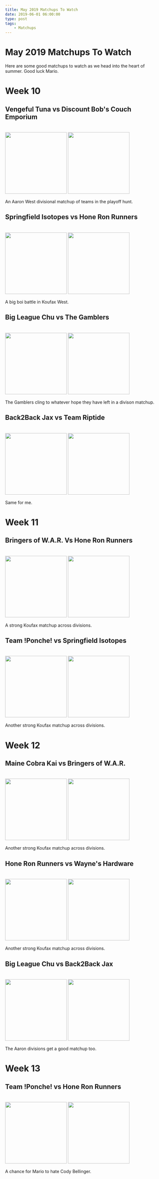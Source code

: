 ```yaml
---
title: May 2019 Matchups To Watch
date: 2019-06-01 06:00:00
type: post
tags:
    - Matchups
---
```


# May 2019 Matchups To Watch

Here are some good matchups to watch as we head into the heart of summer. Good luck Mario.

# Week 10

## Vengeful Tuna vs Discount Bob's Couch Emporium
<img class="imageTop" src="https://cdn-s3.si.com/s3fs-public/styles/marquee_large_2x/public/2019/03/28/andrew-mccutchen-phillies-homer.jpg?itok=HGKdx0HO" height="200">
<img class="imageTop" src="https://images.performgroup.com/di/library/sporting_news/8c/1/anthony-rizzo-062017-getty-ftrjpg_1vrabte3hhm7j1t8823dkskm1a.jpg?t=-941137100&quality=100" height="200">

An Aaron West divisional matchup of teams in the playoff hunt.

## Springfield Isotopes vs Hone Ron Runners
<img class="imageTop" src="https://images.squarespace-cdn.com/content/v1/5361973ee4b0482b3e2dd960/1558371043442-ZUF6T21YYK41CHQ8MBA2/ke17ZwdGBToddI8pDm48kHH9S2ID7_bpupQnTdrPcoF7gQa3H78H3Y0txjaiv_0fDoOvxcdMmMKkDsyUqMSsMWxHk725yiiHCCLfrh8O1z4YTzHvnKhyp6Da-NYroOW3ZGjoBKy3azqku80C789l0nQwvinDXPV4EYh2MRzm-RRB5rUELEv7EY2n0AZOrEupxpSyqbqKSgmzcCPWV5WMiQ/griffin+canning.jpg" height="200">
<img class="imageTop" src="https://s22927.pcdn.co/wp-content/uploads/2018/07/Rich-Hill-7.jpg" height="200">

A big boi battle in Koufax West.
    
## Big League Chu vs The Gamblers
<img class="imageTop" src="https://cdn.vox-cdn.com/thumbor/3My1ogYULjOZHqbNSTrdND8kVg8=/0x0:2595x2982/1200x800/filters:focal(1243x656:1657x1070)/cdn.vox-cdn.com/uploads/chorus_image/image/62666964/848074710.jpg.0.jpg" height="200">
<img class="imageTop" src="https://lwosonbaseball.ms.lastwordonsports.com/wp-content/uploads/sites/7/2018/07/ROY.jpg" height="200">

The Gamblers cling to whatever hope they have left in a divison matchup.

## Back2Back Jax vs Team Riptide
<img class="imageTop" src="https://cdn.vox-cdn.com/thumbor/eBL_k3iJaE9qerhNp_gT_P133AY=/1400x1400/filters:format(jpeg)/cdn.vox-cdn.com/uploads/chorus_asset/file/16030196/41C93CDD_5B39_4847_BD05_8E3AFBDF18D5.jpeg" height="200">
<img class="imageTop" src="https://radioimg.s3.amazonaws.com/wccoam/styles/nts_image_cover_tall_775x425/s3/GettyImages-1143151441.jpg?jygagQqEgHbfxV88X8csHA9UbVkwklek&itok=5bnqjz0a&c=691fd980570016929bf7a1444b06b6e2" height="200">

Same for me.

# Week 11

## Bringers of W.A.R. Vs Hone Ron Runners
<img class="imageTop" src="https://media.nbcdfw.com/images/652*367/Lance-Lynn-Getty-052119.jpg" height="200">
<img class="imageTop" src="https://img.bleacherreport.net/img/images/photos/003/436/514/hi-res-b2fa77652df6302b0db697630870aa0c_crop_north.jpg?h=533&w=800&q=70&crop_x=center&crop_y=top" height="200">

A strong Koufax matchup across divisions.
    
## Team !Ponche! vs Springfield Isotopes
<img class="imageTop" src="https://thumbor.forbes.com/thumbor/960x0/https%3A%2F%2Fspecials-images.forbesimg.com%2Fdam%2Fimageserve%2F8bc543bafbf642d7a707f9066d4dc574%2F960x0.jpg%3Ffit%3Dscale" height="200">
<img class="imageTop" src="https://cdnph.upi.com/svc/sv/upi/1841558823705/2019/1/0e29304b19be651921b339da10fa13ae/Yankees-Luke-Voit-crushes-470-foot-home-run.jpg" height="200">

Another strong Koufax matchup across divisions.

# Week 12

## Maine Cobra Kai vs Bringers of W.A.R.
<img class="imageTop" src="https://images2.minutemediacdn.com/image/upload/c_fill,w_912,h_516,f_auto,q_auto,g_auto/shape/cover/sport/Cincinnati-Reds-v-Pittsburgh-Pirates-b95206ded1d84b033ebeebb6352d1c4c.jpg" height="200">
<img class="imageTop" src="https://cdn.mlbtraderumors.com/files/2019/05/mallex-smith-mariners-seattle-1024x683.jpg" height="200">

Another strong Koufax matchup across divisions.

## Hone Ron Runners vs Wayne's Hardware
<img class="imageTop" src="https://cdn.theathletic.com/app/uploads/2019/05/01222728/GettyImages-1140654629-e1556764081154-1024x684.jpg" height="200">
<img class="imageTop" src="https://www.thequantedge.com/wp-content/uploads/2019/05/DFW1904120014_TB_at_TOR.jpg" height="200">

Another strong Koufax matchup across divisions.

## Big League Chu vs Back2Back Jax
<img class="imageTop" src="https://a.espncdn.com/photo/2019/0507/r539432_2_608x342_16-9.jpg" height="200">
<img class="imageTop" src="https://images2.minutemediacdn.com/image/upload/c_fill,w_912,h_516,f_auto,q_auto,g_auto/shape/cover/sport/Pittsburgh-Pirates-v-Washington-Nationals-e856e720a3f59871cbb4b16adac4b5a7.jpg" height="200">

The Aaron divisions get a good matchup too.

# Week 13

## Team !Ponche! vs Hone Ron Runners
<img class="imageTop" src="https://www.nbcsports.com/washington/sites/csnma/files/styles/article_hero_image/public/2019/05/10/patrick-corbin-dodgers.jpg?itok=gplNOV3O" height="200">
<img class="imageTop" src="https://s.yimg.com/uu/api/res/1.2/5VSFy2Q9bQXXG79QueM82Q--~B/aD0xOTk3O3c9MzAwMDtzbT0xO2FwcGlkPXl0YWNoeW9u/https://img.huffingtonpost.com/asset/5cd23935200000590016e6aa.jpeg" height="200">

A chance for Mario to hate Cody Bellinger.

<style>
.imageTop {
    margin-top: 20px;
}
</style>